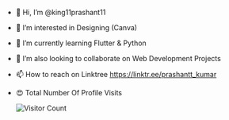 - 👋 Hi, I’m @king11prashant11
- 👀 I’m interested in Designing (Canva)
- 🌱 I’m currently learning Flutter & Python
- 💞️ I’m also looking to collaborate on Web Development Projects
- 📫 How to reach on Linktree  https://linktr.ee/prashantt_kumar            
- 😍 Total Number Of Profile Visits  

     ![Visitor Count](https://profile-counter.glitch.me/{king11prashant11}/count.svg)

<!---
king11prashant11/king11prashant11 is a ✨ special ✨ repository because its `README.md` (this file) appears on your GitHub profile.
You can click the Preview link to take a look at your changes.
--->
